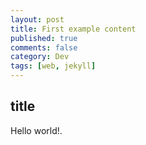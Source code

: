 ```yaml
---
layout: post
title: First example content
published: true
comments: false
category: Dev
tags: [web, jekyll]
---
```


## title

Hello world!.
